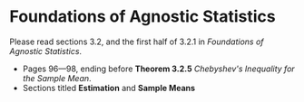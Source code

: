 # Foundations of Agnostic Statistics

Please read sections 3.2, and the first half of 3.2.1 in *Foundations of Agnostic Statistics*. 

- Pages 96—98, ending before **Theorem 3.2.5** *Chebyshev's Inequality for the Sample Mean*. 
- Sections titled **Estimation** and **Sample Means** 
